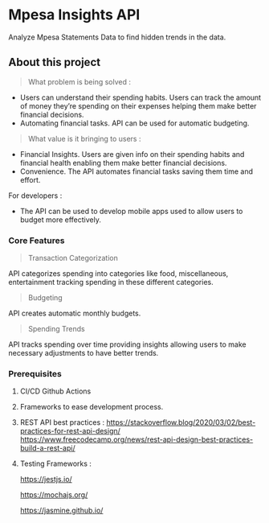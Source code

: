 # Mpesa Insights API

Analyze Mpesa Statements Data to find hidden trends in the data.

## About this project

> What problem is being solved :

- Users can understand their spending habits. Users can track the amount of money they’re spending on their expenses helping them make better financial decisions.
- Automating financial tasks. API can be used for automatic budgeting.

> What value is it bringing to users :

- Financial Insights. Users are given info on their spending habits and financial health enabling them make better financial decisions.
- Convenience. The API automates financial tasks saving them time and effort.

For developers :

- The API can be used to develop mobile apps used to allow users to budget more effectively.

### Core Features

> Transaction Categorization

API categorizes spending into categories like food, miscellaneous, entertainment tracking spending in these different categories.

> Budgeting

API creates automatic monthly budgets.

> Spending Trends

API tracks spending over time providing insights allowing users to make necessary adjustments to have better trends.

### Prerequisites

1.  CI/CD Github Actions
2.  Frameworks to ease development process.
3.  REST API best practices :
    https://stackoverflow.blog/2020/03/02/best-practices-for-rest-api-design/
        https://www.freecodecamp.org/news/rest-api-design-best-practices-build-a-rest-api/
4.  Testing Frameworks :

    https://jestjs.io/

    https://mochajs.org/

    https://jasmine.github.io/
